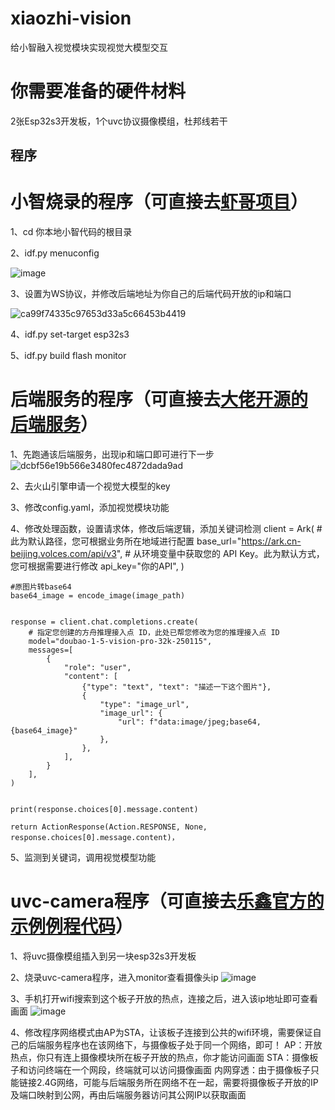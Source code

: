 # xiaozhi-vision
给小智融入视觉模块实现视觉大模型交互

# 你需要准备的硬件材料
2张Esp32s3开发板，1个uvc协议摄像模组，杜邦线若干

## 程序
# 小智烧录的程序（可直接去[虾哥项目](https://github.com/78/xiaozhi-esp32)）
1、cd 你本地小智代码的根目录

2、idf.py menuconfig

![image](https://github.com/user-attachments/assets/b84d3bf5-67f5-4261-a963-483dfcc1f726)

3、设置为WS协议，并修改后端地址为你自己的后端代码开放的ip和端口

![ca99f74335c97653d33a5c66453b4419](https://github.com/user-attachments/assets/ca40b24a-3f7e-4b44-abf1-e5c1e312082a)

4、idf.py set-target esp32s3

5、idf.py build flash monitor

# 后端服务的程序（可直接去[大佬开源的后端服务](https://github.com/xinnan-tech/xiaozhi-esp32-server)）
1、先跑通该后端服务，出现ip和端口即可进行下一步
![dcbf56e19b566e3480fec4872dada9ad](https://github.com/user-attachments/assets/d46e51ea-8f84-4763-a003-b1750a2915dc)

2、去火山引擎申请一个视觉大模型的key

3、修改config.yaml，添加视觉模块功能

4、修改处理函数，设置请求体，修改后端逻辑，添加关键词检测
client = Ark(
        # 此为默认路径，您可根据业务所在地域进行配置
        base_url="https://ark.cn-beijing.volces.com/api/v3",
        # 从环境变量中获取您的 API Key。此为默认方式，您可根据需要进行修改
        api_key="你的API",
    )
    
    #原图片转base64
    base64_image = encode_image(image_path)


    response = client.chat.completions.create(
        # 指定您创建的方舟推理接入点 ID，此处已帮您修改为您的推理接入点 ID
        model="doubao-1-5-vision-pro-32k-250115",
        messages=[
            {
                "role": "user",
                "content": [
                    {"type": "text", "text": "描述一下这个图片"},
                    {
                        "type": "image_url",
                        "image_url": {
                            "url": f"data:image/jpeg;base64,{base64_image}"
                        },
                    },
                ],
            }
        ],
    )


    print(response.choices[0].message.content)
    
    return ActionResponse(Action.RESPONSE, None, response.choices[0].message.content)，
5、监测到关键词，调用视觉模型功能

# uvc-camera程序（可直接去[乐鑫官方的示例例程代码](https://github.com/espressif/esp-iot-solution/tree/d09966201afeab0135aa741e8ad6ed5a1ed09b6a/examples/usb/host/usb_camera_mic_spk)）
1、将uvc摄像模组插入到另一块esp32s3开发板

2、烧录uvc-camera程序，进入monitor查看摄像头ip
![image](https://github.com/user-attachments/assets/383d2c42-539c-445b-8c7d-60cd88f49f26)

3、手机打开wifi搜索到这个板子开放的热点，连接之后，进入该ip地址即可查看画面
![image](https://github.com/user-attachments/assets/ae1997ce-ef8e-45ca-a7a2-c2834becc990)

4、修改程序网络模式由AP为STA，让该板子连接到公共的wifi环境，需要保证自己的后端服务程序也在该网络下，与摄像板子处于同一个网络，即可！
AP：开放热点，你只有连上摄像模块所在板子开放的热点，你才能访问画面
STA：摄像板子和访问终端在一个网段，终端就可以访问摄像画面
内网穿透：由于摄像板子只能链接2.4G网络，可能与后端服务所在网络不在一起，需要将摄像板子开放的IP及端口映射到公网，再由后端服务器访问其公网IP以获取画面
